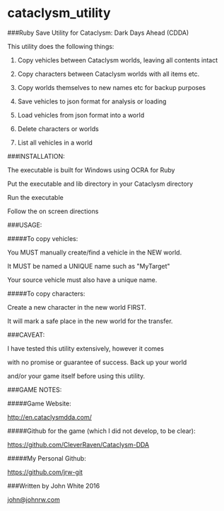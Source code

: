 # cataclysm_utility

###Ruby Save Utility for Cataclysm: Dark Days Ahead (CDDA)

This utility does the following things:

1) Copy vehicles between Cataclysm worlds, leaving all contents intact

2) Copy characters between Cataclysm worlds with all items etc.

3) Copy worlds themselves to new names etc for backup purposes

4) Save vehicles to json format for analysis or loading

5) Load vehicles from json format into a world

6) Delete characters or worlds

7) List all vehicles in a world


###INSTALLATION:

The executable is built for Windows using OCRA for Ruby

Put the executable and lib directory in your Cataclysm directory

Run the executable

Follow the on screen directions


###USAGE:

#####To copy vehicles: 

You MUST manually create/find a vehicle in the NEW world.

It MUST be named a UNIQUE name such as "MyTarget"

Your source vehicle must also have a unique name.


#####To copy characters:

Create a new character in the new world FIRST.

It will mark a safe place in the new world for the transfer.


###CAVEAT:

I have tested this utility extensively, however it comes

with no promise or guarantee of success. Back up your world 

and/or your game itself before using this utility.


###GAME NOTES:

#####Game Website:

http://en.cataclysmdda.com/


#####Github for the game (which I did not develop, to be clear):

https://github.com/CleverRaven/Cataclysm-DDA


#####My Personal Github:

https://github.com/jrw-git


###Written by John White 2016

john@johnrw.com
